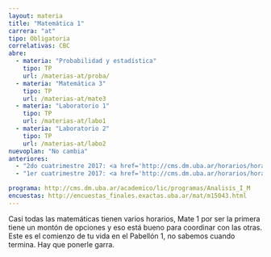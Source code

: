 ```yaml
---
layout: materia
title: "Matemática 1"
carrera: "at"
tipo: Obligatoria
correlativas: CBC
abre:
  - materia: "Probabilidad y estadística"
    tipo: TP
    url: /materias-at/proba/
  - materia: "Matemática 3"
    tipo: TP
    url: /materias-at/mate3
  - materia: "Laboratorio 1"
    tipo: TP
    url: /materias-at/labo1
  - materia: "Laboratorio 2"
    tipo: TP
    url: /materias-at/labo2
nuevoplan: "No cambia"
anteriores:
  - "2do cuatrimestre 2017: <a href='http://cms.dm.uba.ar/horarios/horarios_html?cuatrim=20172'>Horarios</a>"
  - "1er cuatrimestre 2017: <a href='http://cms.dm.uba.ar/horarios/horarios_html?cuatrim=20171'>Horarios</a>"

programa: http://cms.dm.uba.ar/academico/lic/programas/Analisis_I_M
encuestas: http://encuestas_finales.exactas.uba.ar/mat/m15043.html
---
```


Casi todas las matemáticas tienen varios horarios, Mate 1 por ser la primera tiene un montón de opciones y eso está bueno para coordinar con las otras. Este es el comienzo de tu vida en el Pabellón 1, no sabemos cuando termina. Hay que ponerle garra.